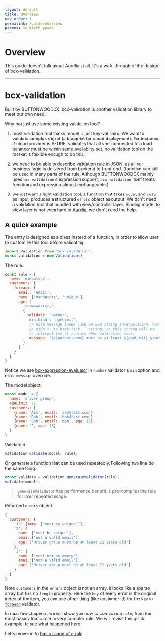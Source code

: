 ```yaml
---
layout: default
title: Overview
nav_order: 1
permalink: /guide/overview
parent: In-depth guide
---
```


# Overview

This guide doesn't talk about Aurelia at all. It's a walk-through of the design of bcx-validation.

---

# bcx-validation

Built by [BUTTONWOODCX](https://buttonwood.com.au), bcx-validation is another validation library to meet our own need.

Why not just use some existing validation tool?

1. most validation tool thinks model is just key-val pairs. We want to validate complex object (a blueprint for cloud deployment). For instance, if cloud provider is AZURE, validates that all vms connected to a load balancer must be within same availablity set, no validation tool on the market is flexible enough to do this.

2. we need to be able to describe validation rule in JSON, as all our business logic is delivered from backend to front-end. (function can still be used in many parts of the rule. Although BUTTONWOODCX mainly uses `bcx-validation`'s expression support, `bcx-validation` itself treats function and expression almost exchangeable.)

3. we just want a light validation tool, a function that takes `model` and `rule` as input, produces a structured `errors` object as output. We don't need a validation tool that bundled with view/controller layer. Binding model to view layer is not even hard in [Aurelia](http://aurelia.io), we don't need the help.

## A quick example

The entry is designed as a class instead of a function, in order to allow user to customise this tool before validating.

```js
import Validation from 'bcx-validation';
const validation = new Validation();
```

The rule.

```js
const rule = {
  name: 'mandatory',
  customers: {
    foreach: {
      email: 'email',
      name: ['mandatory', 'unique'],
      age: [
        'notMandatory',
        {
          validate: 'number',
          'min.bind': 'ageLimit',
           // note message looks like an ES6 string interpolation, but
           // didn't use back-tick `` string, as this string will be
           // interpolated at runtime when validation runs.
           message: '${$parent.name} must be at least ${ageLimit} years old'
        }
      ]
    }
  }
}
```

Notice we use [bcx-expression-evaluator](https://github.com/buttonwoodcx/bcx-expression-evaluator) in `number` validator's `min` option and error `message` override.

The model object.

```js
const model = {
  name: 'driver group',
  ageLimit: 21,
  customers: [
    {name: 'Arm', email: 'arm@test.com'},
    {name: 'Bob', email: 'bob@test.com'},
    {name: 'Bob', email: 'bob', age: 15},
    {name: '', age: 18}
  ]
}
```

Validate it.

```js
validation.validate(model, rule);
```

Or generate a function that can be used repeatedly. Following two line do the same thing.

```js
const validate = validation.generateValidator(rule);
validate(model);
```

> `generateValidator` has performance benefit. It pre-compiles the rule for later repeated usage.

Returned `errors` object.

```js
{
  customers: {
    '1': {name: ['must be unique']},
    '2': {
      name: ['must be unique'],
      email:['not a valid email'],
      age: ['driver group must be at least 21 years old']
    },
    '3': {
      name: ['must not be empty'],
      email:['not a valid email'],
      age: ['driver group must be at least 21 years old']
    }
  }
}
```

Note `customers` in the `errors` object is not an array, it looks like a sparse array but has no `length` property. Here the `key` of every error is the original index of the item, you can use other thing (like customer id) for the `key` in [`foreach`](./foreach-transformer) validator.

In next few chapters, we will show you how to compose a `rule`, from the most basic atomic rule to very complex rule. We will revisit this quick example, to see what happened here.

Let's move on to [basic shape of a rule](./basic-shape-of-a-rule).

